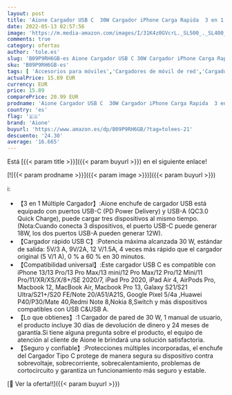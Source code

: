 ```yaml
---
layout: post
title: 'Aione Cargador USB C  30W Cargador iPhone Carga Rapida  3 en 1 Quick Charge 3.0 Enchufe USB Múltiple Cargador Tipo C Adaptador para iPhone 13 12 11 Pro MAX X XS iPad Samsung Huawei Redmi Note 9 8 7'
date: 2022-05-13 02:57:56
image: 'https://m.media-amazon.com/images/I/31K4z0GVcrL._SL500_._SL400_.jpg'
comments: true
category: ofertas
author: 'tole.es'
slug: 'B09P9RH6GB-es Aione Cargador USB C 30W Cargador iPhone Carga Rapida 3 en...'
sku: 'B09P9RH6GB-es'
tags: [ 'Accesorios para móviles','Cargadores de móvil de red','Cargadores para móviles','Comunicación móvil y accesorios','Electrónica','aione','ipad','iphone','🇪🇸', ]
actualPrice: 15.89 EUR
currency: EUR
price: 15.89
comparePrice: 20.99 EUR
prodname: 'Aione Cargador USB C  30W Cargador iPhone Carga Rapida  3 en 1 Quick Charge 3.0 Enchufe USB Múltiple Cargador Tipo C Adaptador para iPhone 13 12 11 Pro MAX X XS iPad Samsung Huawei Redmi Note 9 8 7'
country: 'es'
flag: '🇪🇸'
brand: 'Aione'
buyurl: 'https://www.amazon.es/dp/B09P9RH6GB/?tag=tolees-21'
descuento: '24.30'
average: '16.665'
---
```


Está [{{< param title >}}]({{< param buyurl >}}) en el siguiente enlace!

[![{{< param prodname >}}]({{< param image >}})]({{< param buyurl >}})

ℹ️:

- 【3 en 1 Múltiple Cargador】:Aione enchufe de cargador USB está equipado con puertos USB-C (PD Power Delivery) y USB-A (QC3.0 Quick Charge), puede cargar tres dispositivos al mismo tiempo. (Nota:Cuando conecta 3 dispositivos, el puerto USB-C puede generar 18W, los dos puertos USB-A pueden generar 12W).
- 【Cargador rápido USB C】:Potencia máxima alcanzada 30 W, estándar de salida: 5V/3 A, 9V/2A, 12 V/1.5A, 4 veces más rápido que el cargador original (5 V/1 A), 0 % a 60 % en 30 minutos.
- 【Compatibilidad universal】:Este cargador USB C es compatible con iPhone 13/13 Pro/13 Pro Max/13 mini/12 Pro Max/12 Pro/12 Mini/11 Pro/11/XR/XS/X/8+/SE 2020/7, iPad Pro 2020, iPad Air 4, AirPods Pro, Macbook 12, MacBook Air, Macbook Pro 13, Galaxy S21/S21 Ultra/S21+/S20 FE/Note 20/A51/A21S, Google Pixel 5/4a ,Huawei P40/P30/Mate 40,Redmi Note 8,Nokia 8,Switch y más dispositivos compatibles con USB C&USB A.
- 【Lo que obtienes】:1 Cargador de pared de 30 W, 1 manual de usuario, el producto incluye 30 días de devolución de dinero y 24 meses de garantía.Si tiene alguna pregunta sobre el producto, el equipo de atención al cliente de Aione le brindará una solución satisfactoria.
- 【Seguro y confiable】:Protecciones múltiples incorporadas, el enchufe del Cargador Tipo C protege de manera segura su dispositivo contra sobrevoltaje, sobrecorriente, sobrecalentamiento, problemas de cortocircuito y garantiza un funcionamiento más seguro y estable.

[🛒 Ver la oferta!!]({{< param buyurl >}})
